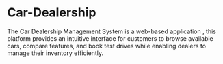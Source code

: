 # Car-Dealership
The Car Dealership Management System is a web-based application , this platform provides an intuitive interface for customers to browse available cars, compare features, and book test drives while enabling dealers to manage their inventory efficiently.
